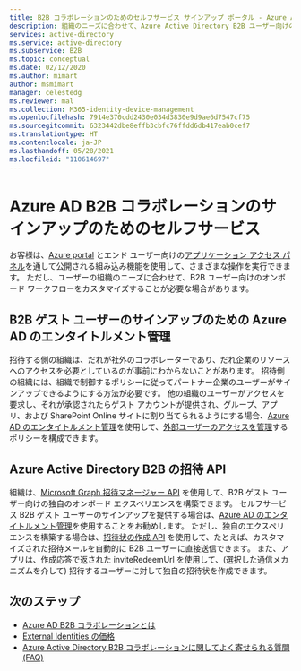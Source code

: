 ```yaml
---
title: B2B コラボレーションのためのセルフサービス サインアップ ポータル - Azure AD
description: 組織のニーズに合わせて、Azure Active Directory B2B ユーザー向けのオンボード ワークフローをカスタマイズする方法について説明します。
services: active-directory
ms.service: active-directory
ms.subservice: B2B
ms.topic: conceptual
ms.date: 02/12/2020
ms.author: mimart
author: msmimart
manager: celestedg
ms.reviewer: mal
ms.collection: M365-identity-device-management
ms.openlocfilehash: 7914e370cdd2430e034d3830e9d9ae6d7547cf75
ms.sourcegitcommit: 6323442dbe8effb3cbfc76ffdd6db417eab0cef7
ms.translationtype: HT
ms.contentlocale: ja-JP
ms.lasthandoff: 05/28/2021
ms.locfileid: "110614697"
---
```

# <a name="self-service-for-azure-ad-b2b-collaboration-sign-up"></a>Azure AD B2B コラボレーションのサインアップのためのセルフサービス

お客様は、[Azure portal](https://portal.azure.com) とエンド ユーザー向けの[アプリケーション アクセス パネル](https://myapps.microsoft.com)を通して公開される組み込み機能を使用して、さまざまな操作を実行できます。 ただし、ユーザーの組織のニーズに合わせて、B2B ユーザー向けのオンボード ワークフローをカスタマイズすることが必要な場合があります。

## <a name="azure-ad-entitlement-management-for-b2b-guest-user-sign-up"></a>B2B ゲスト ユーザーのサインアップのための Azure AD のエンタイトルメント管理

招待する側の組織は、だれが社外のコラボレーターであり、だれ企業のリソースへのアクセスを必要としているのが事前にわからないことがあります。 招待側の組織には、組織で制御するポリシーに従ってパートナー企業のユーザーがサインアップできるようにする方法が必要です。 他の組織のユーザーがアクセスを要求し、それが承認されたらゲスト アカウントが提供され、グループ、アプリ、および SharePoint Online サイトに割り当てられるようにする場合、[Azure AD のエンタイトルメント管理](../governance/entitlement-management-overview.md)を使用して、[外部ユーザーのアクセスを管理](../governance/entitlement-management-external-users.md#how-access-works-for-external-users)するポリシーを構成できます。

## <a name="azure-active-directory-b2b-invitation-api"></a>Azure Active Directory B2B の招待 API

組織は、[Microsoft Graph 招待マネージャー API](/graph/api/resources/invitation) を使用して、B2B ゲスト ユーザー向けの独自のオンボード エクスペリエンスを構築できます。 セルフサービス B2B ゲスト ユーザーのサインアップを提供する場合は、[Azure AD のエンタイトルメント管理](../governance/entitlement-management-overview.md)を使用することをお勧めします。 ただし、独自のエクスペリエンスを構築する場合は、[招待状の作成 API](/graph/api/invitation-post?tabs=http) を使用して、たとえば、カスタマイズされた招待メールを自動的に B2B ユーザーに直接送信できます。 また、アプリは、作成応答で返された inviteRedeemUrl を使用して、(選択した通信メカニズムを介して) 招待するユーザーに対して独自の招待状を作成できます。

## <a name="next-steps"></a>次のステップ

* [Azure AD B2B コラボレーションとは](what-is-b2b.md)
* [External Identities の価格](external-identities-pricing.md)
* [Azure Active Directory B2B コラボレーションに関してよく寄せられる質問 (FAQ)](faq.yml)
